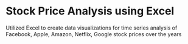 # Stock Price Analysis using Excel
Utilized Excel to create data visualizations for time series analysis of Facebook, Apple, Amazon, Netflix, Google stock prices over the years
